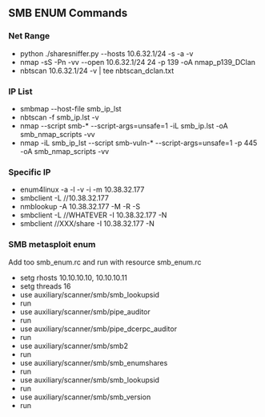 ## SMB ENUM Commands

### Net Range
+ python ./sharesniffer.py --hosts 10.6.32.1/24 -s -a -v
+ nmap -sS -Pn -vv --open 10.6.32.1/24 24 -p 139 -oA nmap_p139_DClan
+ nbtscan 10.6.32.1/24 -v | tee nbtscan_dclan.txt

### IP List
+ smbmap --host-file smb_ip_lst
+ nbtscan -f smb_ip.lst -v
+ nmap --script smb-* --script-args=unsafe=1 -iL smb_ip.lst -oA smb_nmap_scripts -vv
+ nmap -iL smb_ip_lst --script smb-vuln-* --script-args=unsafe=1 -p 445 -oA smb_nmap_scripts -vv

### Specific IP
+ enum4linux -a -l -v -i -m 10.38.32.177
+ smbclient -L //10.38.32.177
+ nmblookup -A 10.38.32.177 -M -R -S
+ smbclient -L //WHATEVER -I 10.38.32.177 -N
+ smbclient //XXX/share -I 10.38.32.177 -N

### SMB metasploit enum

Add too smb_enum.rc and run with resource smb_enum.rc
+ setg rhosts 10.10.10.10, 10.10.10.11
+ setg threads 16
+ use auxiliary/scanner/smb/smb_lookupsid
+ run
+ use auxiliary/scanner/smb/pipe_auditor
+ run
+ use auxiliary/scanner/smb/pipe_dcerpc_auditor
+ run
+ use auxiliary/scanner/smb/smb2
+ run
+ use auxiliary/scanner/smb/smb_enumshares
+ run
+ use auxiliary/scanner/smb/smb_lookupsid
+ run
+ use auxiliary/scanner/smb/smb_version
+ run
